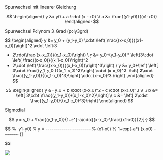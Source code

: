 Spurwechsel mit linearer Gleichung

$$
\begin{aligned}
y &= y0 + a \cdot (x - x0)
\\
a &= \frac{(y1-y0)}{(x1-x0)}
\end{aligned}
$$

Spurwechsel Polynom 3. Grad (poly3grd)

$$
\begin{aligned}
y &= y_0 + (y_1-y_0) \cdot \left( \frac{(x-x_0)}{(x1-x_0)}\right)^2  \cdot \left(3 
- 2\cdot\frac{(x-x_0)}{(x_1-x_0)}\right)
\\
y &= y_0+(y_1-y_0) * \left(3\cdot \left( \frac{(x-x_0)}{(x_1-x_0)}\right)^2 
- 2\cdot \left( \frac{(x-x_0)}{(x_1-x_0)}\right)^3\right)
\\
y &= y_0+\left(
\left[ 3\cdot  \frac{(y_1-y_0)}{(x_1-x_0)^2}\right] \cdot (x-x_0)^2
-\left[ 2\cdot  \frac{(y_1-y_0)}{(x_1-x_0)^3}\right] \cdot (x-x_0)^3
\right)
\end{aligned}
$$



$$
\begin{aligned}
y &= y_0 + b \cdot (x-x_0)^2 - c \cdot (x-x_0)^3
\\
\\
b &= \left[ 3\cdot  \frac{(y_1-y_0)}{(x_1-x_0)^2}\right]
\\
c &= \left[ 2\cdot  \frac{(y_1-y_0)}{(x_1-x_0)^3}\right]
\end{aligned}
$$



Sigmodial





$$
y = y_0 + \frac{(y_1-y_0)}{1+e^{-a\cdot[(x-x_0)-\frac{(x1-x0)}{2}]}}
$$

$$
%         (y1-y0)
% y = -----------------------
%                         (x1-x0)
%     1+exp[-a*( (x-x0) - ------- )]

$$



![](C:\Users\tftbe1\AppData\Roaming\marktext\images\2022-01-26-15-53-55-image.png)
